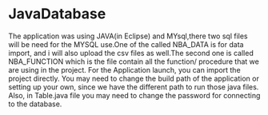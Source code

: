 # JavaDatabase
The application was using JAVA(in Eclipse) and MYsql,there two sql files will be need for the MYSQL use.One of the called NBA_DATA is for data import, and i will also upload the csv files as well.The second one is called NBA_FUNCTION which is the file contain all the function/ procedure that we are using in the project.
For the Application launch, you can import the project directly. You may need to change the build path of the application or setting up your own, since we have the different path to run those java files. Also, in Table.java file you may need to change the password for connecting to the database.
